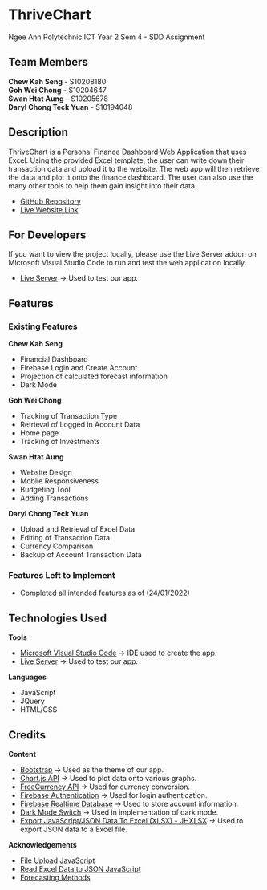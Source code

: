 # ThriveChart
Ngee Ann Polytechnic ICT Year 2 Sem 4 - SDD Assignment

## Team Members ##
**Chew Kah Seng** - S10208180 <br>
**Goh Wei Chong** - S10204647 <br>
**Swan Htat Aung** - S10205678 <br>
**Daryl Chong Teck Yuan** - S10194048 <br>

## Description ##
ThriveChart is a Personal Finance Dashboard Web Application that uses Excel. Using the provided Excel template, the user can write down their transaction data and upload it to the website. The web app will then retrieve the data and plot it onto the finance dashboard. The user can also use the many other tools to help them gain insight into their data.

* [GitHub Repository](https://github.com/kahseng-dev/thrive-chart)
* [Live Website Link](https://kahseng-dev.github.io/thrive-chart/)

## For Developers ##
If you want to view the project locally, please use the Live Server addon on Microsoft Visual Studio Code to run and test the web application locally.

* [Live Server](https://marketplace.visualstudio.com/items?itemName=ritwickdey.LiveServer) → Used to test our app.

## Features ##
### Existing Features ###
**Chew Kah Seng**
* Financial Dashboard
* Firebase Login and Create Account
* Projection of calculated forecast information
* Dark Mode

**Goh Wei Chong**
* Tracking of Transaction Type
* Retrieval of Logged in Account Data
* Home page
* Tracking of Investments

**Swan Htat Aung**
* Website Design
* Mobile Responsiveness
* Budgeting Tool
* Adding Transactions

**Daryl Chong Teck Yuan**
* Upload and Retrieval of Excel Data
* Editing of Transaction Data
* Currency Comparison
* Backup of Account Transaction Data

### Features Left to Implement ###
* Completed all intended features as of (24/01/2022)

## Technologies Used ##
**Tools**
* [Microsoft Visual Studio Code](https://code.visualstudio.com/) → IDE used to create the app.
* [Live Server](https://marketplace.visualstudio.com/items?itemName=ritwickdey.LiveServer) → Used to test our app.

**Languages**
* JavaScript
* JQuery
* HTML/CSS

## Credits ##
**Content**
* [Bootstrap](https://getbootstrap.com/) → Used as the theme of our app.
* [Chart.js API](https://www.chartjs.org/) → Used to plot data onto various graphs.
* [FreeCurrency API](https://freecurrencyapi.net/) → Used for currency conversion.
* [Firebase Authentication](https://firebase.google.com/docs/auth/) → Used for login authentication.
* [Firebase Realtime Database](https://firebase.google.com/docs/database/) → Used to store account information.
* [Dark Mode Switch](https://github.com/coliff/dark-mode-switch) → Used in implementation of dark mode.
* [Export JavaScript/JSON Data To Excel (XLSX) - JHXLSX](https://www.jqueryscript.net/other/JavaScript-JSON-Data-Excel-XLSX.html) → Used to export JSON data to a Excel file.
  
**Acknowledgements**
* [File Upload JavaScript](https://www.youtube.com/watch?v=T3PDgtliezo)
* [Read Excel Data to JSON JavaScript](https://www.youtube.com/watch?v=IcxJUJXRPGw)
* [Forecasting Methods](https://corporatefinanceinstitute.com/resources/knowledge/modeling/forecasting-methods/)
